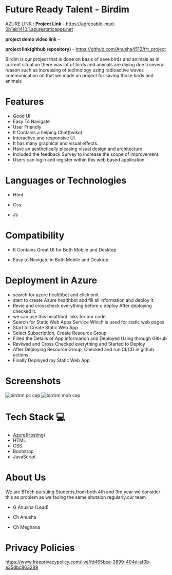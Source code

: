 # Future Ready Talent - Birdim



AZURE LINK : 
**Project Link** - https://agreeable-mud-0b1eb1410.1.azurestaticapps.net

**project demo video link** -

**project link(github repository)** - https://github.com/Anusha4512/frt_project


Birdim is our project that is done on basis of save birds and animals
as in current situation there was lot of birds and animals are diying due ti several reason such as increasing of technology using radioactive waves communication on that we made an project for saving those birds and animals


# Features
-  Good UI
-  Easy To Navigate
-  User Friendly
-  It Contains a helping Chat(twiko)
- Interactive and responsive UI.
- It has many graphical and visual effects.
- Have an aesthetically pleasing visual design and architecture.
- Included the feedback Survey to increase the scope of improvement.
- Users can login and register within this web based application.



# Languages or Technologies

-  Html

-  Css

-  Js


# Compatibility
 -  It Contains Great UI for Both Mobile and Desktop
 
 -  Easy to Navigate in Both Mobile and Deaktop
 
 # Deployment in Azure
- search for azure healthbot and click onit.
- start to create Azure healthbot abd fill all information and deploy it.
- Revie and crosscheck everything before u deploy After deploying checked it.
- we can use this helathbot links for our code.
- Search for Static Web Apps Service Which is used for static web pages
- Start to Create Static Web App
- Select Subscription, Create Resource Group
- Filled the Details of App informarion and Deployed Using through GitHub
- Reviwed and Cross Checked everything and Started to Deploy
- After Deploying Resource Group, Checked and run CI/CD in github actions
- Finally Deployed my Static Web App

# Screenshots
![birdrm pc cap](https://user-images.githubusercontent.com/110921868/194750552-fa6863df-7a18-4437-8421-9f21fdda07a2.PNG)
![birdrm mob cap](https://user-images.githubusercontent.com/110921868/194750558-a8487c86-ceb4-4660-9117-f7d9575bf4ab.PNG)

# Tech Stack 💻

- [Azure(Hosting)](https://azure.microsoft.com/en-in/features/azure-portal/)
- HTML
- CSS
- Bootstrap
- JavaScript

# About Us
We are BTech pursuing Students,from both 4th and 3rd year we consider this as problem as we facing the same situtaion regularly.our team

-  G Anusha (Lead)

-  Ch Anusha

-  Ch Meghana



# Privacy Policies 

https://www.freeprivacypolicy.com/live/fd465bea-3899-404e-af0b-a35dbc863289
